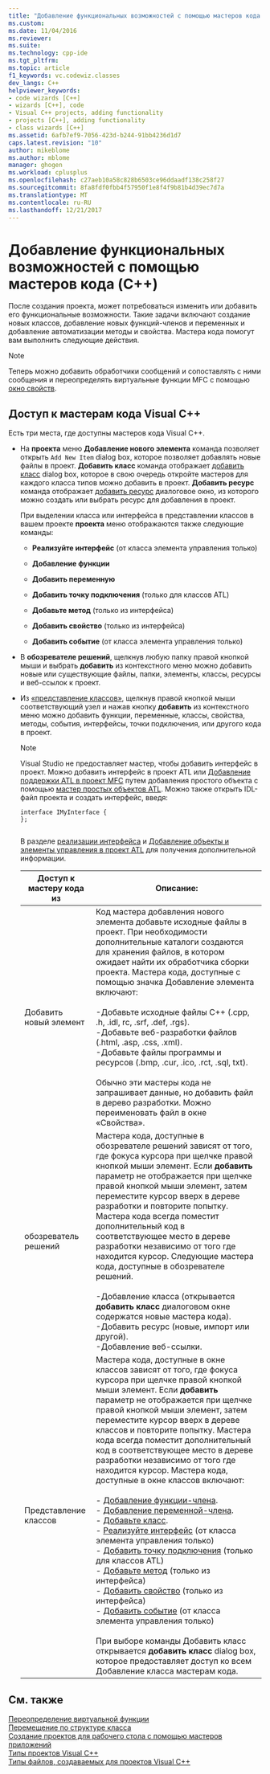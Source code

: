 ```yaml
---
title: "Добавление функциональных возможностей с помощью мастеров кода (C++) | Документы Microsoft"
ms.custom: 
ms.date: 11/04/2016
ms.reviewer: 
ms.suite: 
ms.technology: cpp-ide
ms.tgt_pltfrm: 
ms.topic: article
f1_keywords: vc.codewiz.classes
dev_langs: C++
helpviewer_keywords:
- code wizards [C++]
- wizards [C++], code
- Visual C++ projects, adding functionality
- projects [C++], adding functionality
- class wizards [C++]
ms.assetid: 6afb7ef9-7056-423d-b244-91bb4236d1d7
caps.latest.revision: "10"
author: mikeblome
ms.author: mblome
manager: ghogen
ms.workload: cplusplus
ms.openlocfilehash: c27aeb10a58c828b6503ce96ddaadf138c258f27
ms.sourcegitcommit: 8fa8fdf0fbb4f57950f1e8f4f9b81b4d39ec7d7a
ms.translationtype: MT
ms.contentlocale: ru-RU
ms.lasthandoff: 12/21/2017
---
```

# <a name="adding-functionality-with-code-wizards-c"></a>Добавление функциональных возможностей с помощью мастеров кода (C++)
После создания проекта, может потребоваться изменить или добавить его функциональные возможности. Такие задачи включают создание новых классов, добавление новых функций-членов и переменных и добавление автоматизации методы и свойства. Мастера кода помогут вам выполнить следующие действия.  
  
> [!NOTE]
>  Теперь можно добавить обработчики сообщений и сопоставлять с ними сообщения и переопределять виртуальные функции MFC с помощью [окно свойств](/visualstudio/ide/reference/properties-window).  
  
## <a name="accessing-visual-c-code-wizards"></a>Доступ к мастерам кода Visual C++  
 Есть три места, где доступны мастеров кода Visual C++.  
  
-   На **проекта** меню **Добавление нового элемента** команда позволяет открыть `Add New Item` dialog box, которое позволяет добавлять новые файлы в проект. **Добавить класс** команда отображает [добавить класс](../ide/add-class-dialog-box.md) dialog box, которое в свою очередь откройте мастеров для каждого класса типов можно добавить в проект. **Добавить ресурс** команда отображает [добавить ресурс](../windows/add-resource-dialog-box.md) диалоговое окно, из которого можно создать или выбрать ресурс для добавления в проект.  
  
     При выделении класса или интерфейса в представлении классов в вашем проекте **проекта** меню отображаются также следующие команды:  
  
    -   **Реализуйте интерфейс** (от класса элемента управления только)  
  
    -   **Добавление функции**  
  
    -   **Добавить переменную**  
  
    -   **Добавить точку подключения** (только для классов ATL)  
  
    -   **Добавьте метод** (только из интерфейса)  
  
    -   **Добавить свойство** (только из интерфейса)  
  
    -   **Добавить событие** (от класса элемента управления только)  
  
-   В **обозревателе решений**, щелкнув любую папку правой кнопкой мыши и выбрать **добавить** из контекстного меню можно добавить новые или существующие файлы, папки, элементы, классы, ресурсы и веб-ссылок к проект.  
  
-   Из [«представление классов»](http://msdn.microsoft.com/en-us/8d7430a9-3e33-454c-a9e1-a85e3d2db925), щелкнув правой кнопкой мыши соответствующий узел и нажав кнопку **добавить** из контекстного меню можно добавить функции, переменные, классы, свойства, методы, события, интерфейсы, точки подключения, или другого кода в проект.  
  
    > [!NOTE]
    >  Visual Studio не предоставляет мастер, чтобы добавить интерфейс в проект. Можно добавить интерфейс в проект ATL или [Добавление поддержки ATL в проект MFC](../mfc/reference/adding-atl-support-to-your-mfc-project.md) путем добавления простого объекта с помощью [мастер простых объектов ATL](../atl/reference/atl-simple-object-wizard.md). Можно также открыть IDL-файл проекта и создать интерфейс, введя:  
  
    ```  
    interface IMyInterface {  
    };  
  
    ```  
  
     В разделе [реализации интерфейса](../ide/implementing-an-interface-visual-cpp.md) и [Добавление объекты и элементы управления в проект ATL](../atl/reference/adding-objects-and-controls-to-an-atl-project.md) для получения дополнительной информации.  
  
    |Доступ к мастеру кода из|Описание:|  
    |-----------------------------|-----------------|  
    |Добавить новый элемент|Код мастера добавления нового элемента добавьте исходные файлы в проект. При необходимости дополнительные каталоги создаются для хранения файлов, в котором ожидает найти их обработчика сборки проекта. Мастера кода, доступные с помощью значка Добавление элемента включают:<br /><br /> -Добавьте исходные файлы C++ (.cpp, .h, .idl, rc, .srf, .def, .rgs).<br />-Добавьте веб-разработки файлов (.html, .asp, .css, .xml).<br />-Добавьте файлы программы и ресурсов (.bmp, .cur, .ico, .rct, .sql, txt).<br /><br /> Обычно эти мастеры кода не запрашивает данные, но добавить файл в дерево разработки. Можно переименовать файл в окне «Свойства».|  
    |обозреватель решений|Мастера кода, доступные в обозревателе решений зависят от того, где фокуса курсора при щелчке правой кнопкой мыши элемент. Если **добавить** параметр не отображается при щелчке правой кнопкой мыши элемент, затем переместите курсор вверх в дереве разработки и повторите попытку. Мастера кода всегда поместит дополнительный код в соответствующее место в дереве разработки независимо от того где находится курсор. Следующие мастера кода, доступные в обозревателе решений.<br /><br /> -Добавление класса (открывается **добавить класс** диалоговом окне содержатся новые мастера кода).<br />-Добавить ресурс (новые, импорт или другой).<br />-Добавление веб-ссылки.|  
    |Представление классов|Мастера кода, доступные в окне классов зависят от того, где фокуса курсора при щелчке правой кнопкой мыши элемент. Если **добавить** параметр не отображается при щелчке правой кнопкой мыши элемент, затем переместите курсор вверх в дереве классов и повторите попытку. Мастера кода всегда поместит дополнительный код в соответствующее место в дереве разработки независимо от того где находится курсор. Мастера кода, доступные в окне классов включают:<br /><br /> -   [Добавление функции-члена](../ide/adding-a-member-function-visual-cpp.md).<br />-   [Добавление переменной-члена](../ide/adding-a-member-variable-visual-cpp.md).<br />-   [Добавьте класс](../ide/adding-a-class-visual-cpp.md).<br />-   [Реализуйте интерфейс](../ide/implement-interface-wizard.md) (от класса элемента управления только)<br />-   [Добавить точку подключения](../ide/implement-connection-point-wizard.md) (только для классов ATL)<br />-   [Добавьте метод](../ide/add-method-wizard.md) (только из интерфейса)<br />-   [Добавить свойство](../ide/names-add-property-wizard.md) (только из интерфейса)<br />-   [Добавить событие](../ide/add-event-wizard.md) (от класса элемента управления только)<br /><br /> При выборе команды Добавить класс открывается **добавить класс** dialog box, которое предоставляет доступ ко всем Добавление класса мастерам кода.|  
  
## <a name="see-also"></a>См. также  
 [Переопределение виртуальной функции](../ide/overriding-a-virtual-function-visual-cpp.md)   
 [Перемещение по структуре класса](../ide/navigating-the-class-structure-visual-cpp.md)   
 [Создание проектов для рабочего стола с помощью мастеров приложений](../ide/creating-desktop-projects-by-using-application-wizards.md)   
 [Типы проектов Visual C++](../ide/visual-cpp-project-types.md)   
 [Типы файлов, создаваемых для проектов Visual C++](../ide/file-types-created-for-visual-cpp-projects.md)